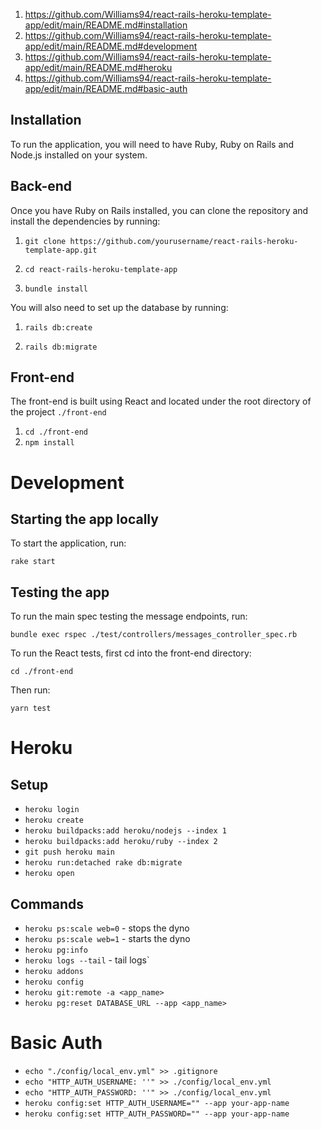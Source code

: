 1. https://github.com/Williams94/react-rails-heroku-template-app/edit/main/README.md#installation
2. https://github.com/Williams94/react-rails-heroku-template-app/edit/main/README.md#development
3. https://github.com/Williams94/react-rails-heroku-template-app/edit/main/README.md#heroku
4. https://github.com/Williams94/react-rails-heroku-template-app/edit/main/README.md#basic-auth

## Installation
To run the application, you will need to have Ruby, Ruby on Rails and Node.js installed on your system.

## Back-end
Once you have Ruby on Rails installed, you can clone the repository and install the dependencies by running:

1. `git clone https://github.com/yourusername/react-rails-heroku-template-app.git`

1. `cd react-rails-heroku-template-app`

1. `bundle install`

You will also need to set up the database by running:


1. `rails db:create`

1. `rails db:migrate`

## Front-end

The front-end is built using React and located under the root directory of the project `./front-end`

1. `cd ./front-end`
1. `npm install`

# Development
## Starting the app locally
To start the application, run:

`rake start`

## Testing the app

To run the main spec testing the message endpoints, run:

`bundle exec rspec ./test/controllers/messages_controller_spec.rb`

To run the React tests, first cd into the front-end directory:

`cd ./front-end`

Then run:

`yarn test`

# Heroku

## Setup
- `heroku login`
- `heroku create`
- `heroku buildpacks:add heroku/nodejs --index 1`
- `heroku buildpacks:add heroku/ruby --index 2`
- `git push heroku main`
- `heroku run:detached rake db:migrate`
- `heroku open`

## Commands
- `heroku ps:scale web=0` - stops the dyno
- `heroku ps:scale web=1` - starts the dyno
- `heroku pg:info`
- `heroku logs --tail` - tail logs`
- `heroku addons`
- `heroku config`
- `heroku git:remote -a <app_name>`
- `heroku pg:reset DATABASE_URL --app <app_name>`

# Basic Auth

- `echo "./config/local_env.yml" >> .gitignore`
- `echo "HTTP_AUTH_USERNAME: ''" >> ./config/local_env.yml`
- `echo "HTTP_AUTH_PASSWORD: ''" >> ./config/local_env.yml`
- `heroku config:set HTTP_AUTH_USERNAME="" --app your-app-name`
- `heroku config:set HTTP_AUTH_PASSWORD="" --app your-app-name`
